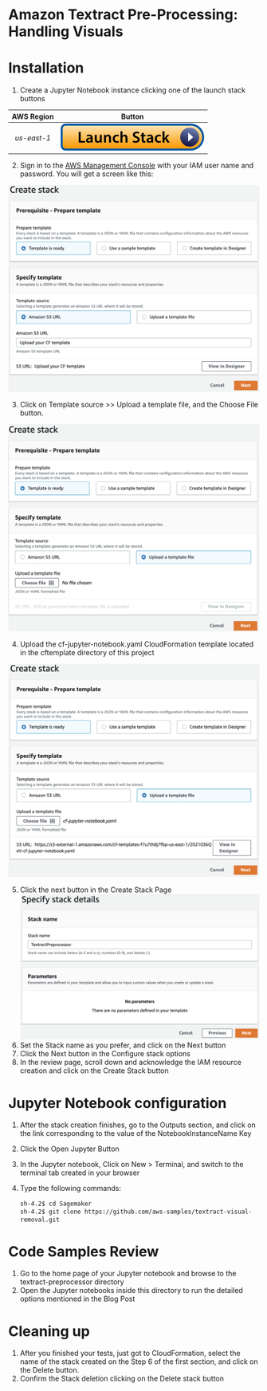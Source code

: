 # Amazon Textract Pre-Processing: Handling Visuals

# Installation

1. Create a Jupyter Notebook instance clicking one of the launch stack buttons

| AWS Region  |                                                                                                       Button                                                                                                        |
| :---------: | :-----------------------------------------------------------------------------------------------------------------------------------------------------------------------------------------------------------------: |
| _us-east-1_ | [![Launch stack in us-east-1](./images/launch-stack.svg)](https://console.aws.amazon.com/cloudformation/home?region=us-east-1#/stacks/new?stackName=TextractPreprocessor&templateURL=Upload%20your%20CF%20template) |

2. Sign in to the [AWS Management Console](https://aws.amazon.com/console/) with your IAM user name and password. You will get a screen like this:

![Create stack](./images/cf-create-stack.png)

3. Click on Template source >> Upload a template file, and the Choose File button.

![Launch stack in us-east-1](./images/cf-upload-stack.png)

4. Upload the cf-jupyter-notebook.yaml CloudFormation template located in the cftemplate directory of this project

![Launch stack in us-east-1](./images/cf-uploaded-stack.png)

5. Click the next button in the Create Stack Page
   ![Launch stack in us-east-1](./images/cf-details-stack.png)
6. Set the Stack name as you prefer, and click on the Next button
7. Click the Next button in the Configure stack options
8. In the review page, scroll down and acknowledge the IAM resource creation and click on the Create Stack button

# Jupyter Notebook configuration

1. After the stack creation finishes, go to the Outputs section, and click on the link corresponding to the value of the NotebookInstanceName Key
2. Click the Open Jupyter Button
3. In the Jupyter notebook, Click on New > Terminal, and switch to the terminal tab created in your browser
4. Type the following commands:

   ```console
   sh-4.2$ cd Sagemaker
   sh-4.2$ git clone https://github.com/aws-samples/textract-visual-removal.git
   ```

# Code Samples Review

1. Go to the home page of your Jupyter notebook and browse to the textract-preprocessor directory
2. Open the Jupyter notebooks inside this directory to run the detailed options mentioned in the Blog Post

# Cleaning up

1. After you finished your tests, just got to CloudFormation, select the name of the stack created on the Step 6 of the first section, and click on the Delete button.
2. Confirm the Stack deletion clicking on the Delete stack button
